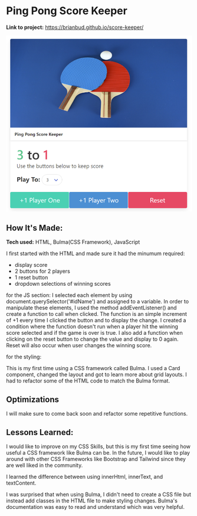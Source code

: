 # Ping Pong Score Keeper

**Link to project:** https://brianbud.github.io/score-keeper/

![ping pong score keeper](pingpongdemoscreenshot.png)

## How It's Made:

**Tech used:** HTML, Bulma(CSS Framework), JavaScript

I first started with the HTML and made sure it had the minumum required:

- display score
- 2 buttons for 2 players
- 1 reset button
- dropdown selections of winning scores

for the JS section:
I selected each element by using document.querySelector('#idName') and assigned to a variable.
In order to manipulate these elements, I used the method addEventListener() and create a function to call when clicked.
The function is an simple increment of +1 every time I clicked the button and to display the change.
I created a condition where the function doesn't run when a player hit the winning score selected and if the game is over is true.
I also add a function when clicking on the reset button to change the value and display to 0 again.
Reset will also occur when user changes the winning score.

for the styling:

This is my first time using a CSS framework called Bulma.
I used a Card component, changed the layout and got to learn more about grid layouts.
I had to refactor some of the HTML code to match the Bulma format.

## Optimizations

I will make sure to come back soon and refactor some repetitive functions.

## Lessons Learned:

I would like to improve on my CSS Skills, but this is my first time seeing how useful a CSS framework like Bulma can be.
In the future, I would like to play around with other CSS Frameworks like Bootstrap and Tailwind since they are well liked in the community.

I learned the difference between using innerHtml, innerText, and textContent.

I was surprised that when using Bulma, I didn't need to create a CSS file but instead add classes in the HTML file to make styling changes. Bulma's documentation was easy to read and understand which was very helpful.
